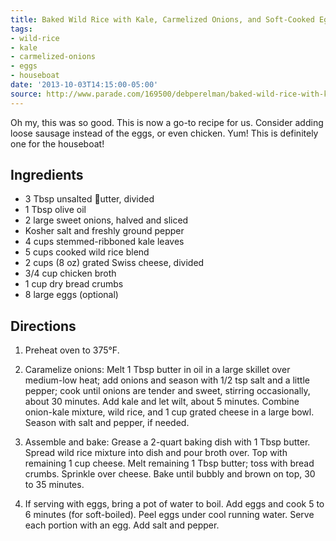```yaml
---
title: Baked Wild Rice with Kale, Carmelized Onions, and Soft-Cooked Eggs
tags:
- wild-rice
- kale
- carmelized-onions
- eggs
- houseboat
date: '2013-10-03T14:15:00-05:00'
source: http://www.parade.com/169500/debperelman/baked-wild-rice-with-kale-caramelized-onions-and-soft-cooked-eggs/
---
```

Oh my, this was so good. This is now a go-to recipe for us. Consider
adding loose sausage instead of the eggs, or even chicken. Yum! This
is definitely one for the houseboat!

## Ingredients

-   3 Tbsp unsalted ૛utter, divided
-   1 Tbsp olive oil
-   2 large sweet onions, halved and sliced
-   Kosher salt and freshly ground pepper
-   4 cups stemmed-ribboned kale leaves
-   5 cups cooked wild rice blend
-   2 cups (8 oz) grated Swiss cheese, divided
-   3/4 cup chicken broth
-   1 cup dry bread crumbs
-   8 large eggs (optional)

## Directions

1.  Preheat oven to 375&deg;F.

2.  Caramelize onions: Melt 1 Tbsp butter in oil in a large skillet over
    medium-low heat; add onions and season with 1/2 tsp salt and a little
    pepper; cook until onions are tender and sweet, stirring
    occasionally, about 30 minutes. Add kale and let wilt, about 5
    minutes. Combine onion-kale mixture, wild rice, and 1 cup grated
    cheese in a large bowl. Season with salt and pepper, if needed.

3.  Assemble and bake: Grease a 2-quart baking dish with 1 Tbsp butter.
    Spread wild rice mixture into dish and pour broth over. Top with
    remaining 1 cup cheese. Melt remaining 1 Tbsp butter; toss with
    bread crumbs. Sprinkle over cheese. Bake until bubbly and brown on
    top, 30 to 35 minutes.

4.  If serving with eggs, bring a pot of water to boil. Add eggs and
    cook 5 to 6 minutes (for soft-boiled). Peel eggs under cool running
    water. Serve each portion with an egg. Add salt and pepper.
